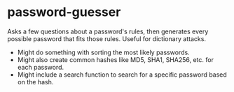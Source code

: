 # password-guesser
Asks a few questions about a password's rules, then generates every possible password that fits those rules. Useful for dictionary attacks.

- Might do something with sorting the most likely passwords.
- Might also create common hashes like MD5, SHA1, SHA256, etc. for each password.
- Might include a search function to search for a specific password based on the hash.